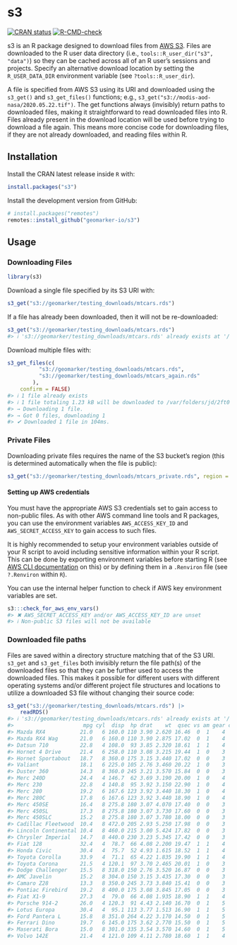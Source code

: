 
<!-- README.md is generated from README.Rmd. Please edit that file -->

# s3

<!-- badges: start -->

[![CRAN
status](https://www.r-pkg.org/badges/version/s3)](https://CRAN.R-project.org/package=s3)
[![R-CMD-check](https://github.com/geomarker-io/s3/actions/workflows/R-CMD-check.yaml/badge.svg)](https://github.com/geomarker-io/s3/actions/workflows/R-CMD-check.yaml)
<!-- badges: end -->

s3 is an R package designed to download files from [AWS
S3](https://aws.amazon.com/s3/). Files are downloaded to the R user data
directory (i.e., `tools::R_user_dir("s3", "data")`) so they can be
cached across all of an R user’s sessions and projects. Specify an
alternative download location by setting the `R_USER_DATA_DIR`
environment variable (see `?tools::R_user_dir`).

A file is specified from AWS S3 using its URI and downloaded using the
`s3_get()` and `s3_get_files()` functions; e.g.,
`s3_get("s3://modis-aod-nasa/2020.05.22.tif")`. The get functions always
(invisibly) return paths to downloaded files, making it straightforward
to read downloaded files into R. Files already present in the download
location will be used before trying to download a file again. This means
more concise code for downloading files, if they are not already
downloaded, and reading files within R.

## Installation

Install the CRAN latest release inside `R` with:

``` r
install.packages("s3")
```

Install the development version from GitHub:

``` r
# install.packages("remotes")
remotes::install_github("geomarker-io/s3")
```

## Usage

### Downloading Files

``` r
library(s3)
```

Download a single file specified by its S3 URI with:

``` r
s3_get("s3://geomarker/testing_downloads/mtcars.rds")
```

If a file has already been downloaded, then it will not be
re-downloaded:

``` r
s3_get("s3://geomarker/testing_downloads/mtcars.rds")
#> ℹ 's3://geomarker/testing_downloads/mtcars.rds' already exists at '/var/folders/jd/2ft0p3gj529g4pwdsm0pbgmm0000gq/T/RtmpjvaA0X/R/s3/geomarker/testing_downloads/mtcars.rds'
```

Download multiple files with:

``` r
s3_get_files(c(
          "s3://geomarker/testing_downloads/mtcars.rds",
          "s3://geomarker/testing_downloads/mtcars_again.rds"
        ),
    confirm = FALSE)
#> ℹ 1 file already exists
#> ℹ 1 file totaling 1.23 kB will be downloaded to /var/folders/jd/2ft0p3gj529g4pwdsm0pbgmm0000gq/T//RtmpjvaA0X/R/s3
#> → Downloading 1 file.
#> → Got 0 files, downloading 1
#> ✔ Downloaded 1 file in 104ms.
```

### Private Files

Downloading private files requires the name of the S3 bucket’s region
(this is determined automatically when the file is public):

``` r
s3_get("s3://geomarker/testing_downloads/mtcars_private.rds", region = "us-east-2")
```

#### Setting up AWS credentials

You must have the appropriate AWS S3 credentials set to gain access to
non-public files. As with other AWS command line tools and R packages,
you can use the environment variables `AWS_ACCESS_KEY_ID` and
`AWS_SECRET_ACCESS_KEY` to gain access to such files.

It is highly recommended to setup your environment variables outside of
your R script to avoid including sensitive information within your R
script. This can be done by exporting environment variables before
starting R (see [AWS CLI
documentation](https://docs.aws.amazon.com/cli/latest/userguide/cli-configure-envvars.html)
on this) or by defining them in a `.Renviron` file (see `?.Renviron`
within `R`).

You can use the internal helper function to check if AWS key environment
variables are set.

``` r
s3:::check_for_aws_env_vars()
#> ✖ AWS_SECRET_ACCESS_KEY and/or AWS_ACCESS_KEY_ID are unset
#> ℹ Non-public S3 files will not be available
```

### Downloaded file paths

Files are saved within a directory structure matching that of the S3
URI. `s3_get` and `s3_get_files` both invisibly return the file path(s)
of the downloaded files so that they can be further used to access the
downloaded files. This makes it possible for different users with
different operating systems and/or different project file structures and
locations to utilize a downloaded S3 file without changing their source
code:

``` r
s3_get("s3://geomarker/testing_downloads/mtcars.rds") |>
    readRDS()
#> ℹ 's3://geomarker/testing_downloads/mtcars.rds' already exists at '/var/folders/jd/2ft0p3gj529g4pwdsm0pbgmm0000gq/T/RtmpjvaA0X/R/s3/geomarker/testing_downloads/mtcars.rds'
#>                      mpg cyl  disp  hp drat    wt  qsec vs am gear carb
#> Mazda RX4           21.0   6 160.0 110 3.90 2.620 16.46  0  1    4    4
#> Mazda RX4 Wag       21.0   6 160.0 110 3.90 2.875 17.02  0  1    4    4
#> Datsun 710          22.8   4 108.0  93 3.85 2.320 18.61  1  1    4    1
#> Hornet 4 Drive      21.4   6 258.0 110 3.08 3.215 19.44  1  0    3    1
#> Hornet Sportabout   18.7   8 360.0 175 3.15 3.440 17.02  0  0    3    2
#> Valiant             18.1   6 225.0 105 2.76 3.460 20.22  1  0    3    1
#> Duster 360          14.3   8 360.0 245 3.21 3.570 15.84  0  0    3    4
#> Merc 240D           24.4   4 146.7  62 3.69 3.190 20.00  1  0    4    2
#> Merc 230            22.8   4 140.8  95 3.92 3.150 22.90  1  0    4    2
#> Merc 280            19.2   6 167.6 123 3.92 3.440 18.30  1  0    4    4
#> Merc 280C           17.8   6 167.6 123 3.92 3.440 18.90  1  0    4    4
#> Merc 450SE          16.4   8 275.8 180 3.07 4.070 17.40  0  0    3    3
#> Merc 450SL          17.3   8 275.8 180 3.07 3.730 17.60  0  0    3    3
#> Merc 450SLC         15.2   8 275.8 180 3.07 3.780 18.00  0  0    3    3
#> Cadillac Fleetwood  10.4   8 472.0 205 2.93 5.250 17.98  0  0    3    4
#> Lincoln Continental 10.4   8 460.0 215 3.00 5.424 17.82  0  0    3    4
#> Chrysler Imperial   14.7   8 440.0 230 3.23 5.345 17.42  0  0    3    4
#> Fiat 128            32.4   4  78.7  66 4.08 2.200 19.47  1  1    4    1
#> Honda Civic         30.4   4  75.7  52 4.93 1.615 18.52  1  1    4    2
#> Toyota Corolla      33.9   4  71.1  65 4.22 1.835 19.90  1  1    4    1
#> Toyota Corona       21.5   4 120.1  97 3.70 2.465 20.01  1  0    3    1
#> Dodge Challenger    15.5   8 318.0 150 2.76 3.520 16.87  0  0    3    2
#> AMC Javelin         15.2   8 304.0 150 3.15 3.435 17.30  0  0    3    2
#> Camaro Z28          13.3   8 350.0 245 3.73 3.840 15.41  0  0    3    4
#> Pontiac Firebird    19.2   8 400.0 175 3.08 3.845 17.05  0  0    3    2
#> Fiat X1-9           27.3   4  79.0  66 4.08 1.935 18.90  1  1    4    1
#> Porsche 914-2       26.0   4 120.3  91 4.43 2.140 16.70  0  1    5    2
#> Lotus Europa        30.4   4  95.1 113 3.77 1.513 16.90  1  1    5    2
#> Ford Pantera L      15.8   8 351.0 264 4.22 3.170 14.50  0  1    5    4
#> Ferrari Dino        19.7   6 145.0 175 3.62 2.770 15.50  0  1    5    6
#> Maserati Bora       15.0   8 301.0 335 3.54 3.570 14.60  0  1    5    8
#> Volvo 142E          21.4   4 121.0 109 4.11 2.780 18.60  1  1    4    2
```
